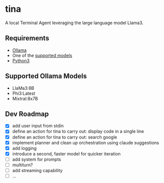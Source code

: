# tina
A local Terminal Agent leveraging the large language model Llama3.

## Requirements
- [Ollama](https://ollama.com/)
- One of the [supported models](#supported-ollama-models)
- [Python3](https://www.python.org/downloads/)

## Supported Ollama Models
- LlaMa3:8B
- Phi3:Latest
- Mixtral:8x7B

## Dev Roadmap
- [x] add user input from stdin
- [x] define an action for tina to carry out: display code in a single line
- [x] define an action for tina to carry out: search google
- [x] implement planner and clean up orchestration using claude suggestions
- [x] add logging
- [x] introduce a second, faster model for quicker iteration
- [ ] add system for prompts
- [ ] multiturn?
- [ ] add streaming capability
- [ ] ...
